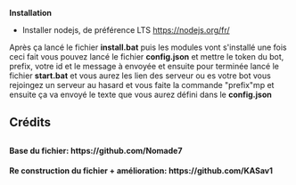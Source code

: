 <b> Installation </b>

* Installer nodejs, de préférence LTS
https://nodejs.org/fr/

Après ça lancé le fichier **install.bat** puis les modules vont s'installé
une fois ceci fait vous pouvez lancé le fichier **config.json** et 
mettre le token du bot, prefix, votre id et le message à envoyée
et ensuite pour terminée lancé le fichier **start.bat** et
vous aurez les lien des serveur ou es votre bot vous 
rejoingez un serveur au hasard et vous faite la commande
"prefix"mp et ensuite ça va envoyé le texte que
vous aurez défini dans le **config.json**

<h2> Crédits <h2/>
<h4> Base du fichier: https://github.com/Nomade7 <h4/>
<h4> Re construction du fichier + amélioration: https://github.com/KASav1 <h4/>
